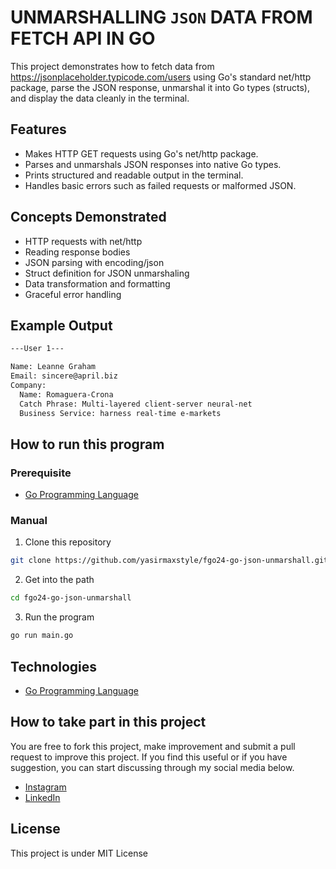 # UNMARSHALLING `JSON` DATA FROM FETCH API IN GO
This project demonstrates how to fetch data from https://jsonplaceholder.typicode.com/users using Go's standard net/http package, parse the JSON response, unmarshal it into Go types (structs), and display the data cleanly in the terminal.

## Features
- Makes HTTP GET requests using Go's net/http package.
- Parses and unmarshals JSON responses into native Go types.
- Prints structured and readable output in the terminal.
- Handles basic errors such as failed requests or malformed JSON.

## Concepts Demonstrated
- HTTP requests with net/http
- Reading response bodies
- JSON parsing with encoding/json
- Struct definition for JSON unmarshaling
- Data transformation and formatting
- Graceful error handling

## Example Output
```bash
---User 1---

Name: Leanne Graham
Email: sincere@april.biz
Company:
  Name: Romaguera-Crona
  Catch Phrase: Multi-layered client-server neural-net
  Business Service: harness real-time e-markets

```

## How to run this program
### Prerequisite
- [Go Programming Language](https://go.dev/)

### Manual

1. Clone this repository
```bash
git clone https://github.com/yasirmaxstyle/fgo24-go-json-unmarshall.git
```
2. Get into the path
```bash
cd fgo24-go-json-unmarshall
```
3. Run the program
```bash
go run main.go
```

## Technologies
- [Go Programming Language](https://go.dev/)

## How to take part in this project
You are free to fork this project, make improvement and submit a pull request to improve this project. If you find this useful or if you have suggestion, you can start discussing through my social media below.
- [Instagram](https://www.instagram.com/yasirmaxstyle/)
- [LinkedIn](https://www.linkedin.com/in/muhamad-yasir-806230117/)

## License
This project is under MIT License
